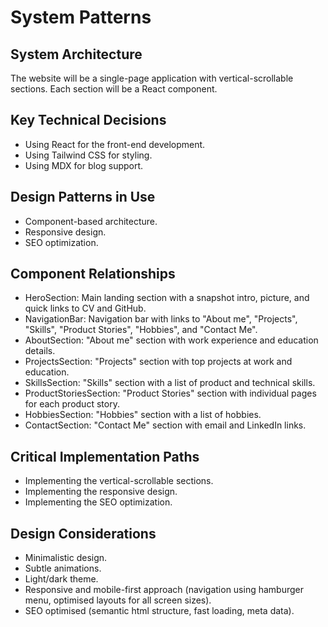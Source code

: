# System Patterns

## System Architecture

The website will be a single-page application with vertical-scrollable sections. Each section will be a React component.

## Key Technical Decisions

*   Using React for the front-end development.
*   Using Tailwind CSS for styling.
*   Using MDX for blog support.

## Design Patterns in Use

*   Component-based architecture.
*   Responsive design.
*   SEO optimization.

## Component Relationships

*   HeroSection: Main landing section with a snapshot intro, picture, and quick links to CV and GitHub.
*   NavigationBar: Navigation bar with links to "About me", "Projects", "Skills", "Product Stories", "Hobbies", and "Contact Me".
*   AboutSection: "About me" section with work experience and education details.
*   ProjectsSection: "Projects" section with top projects at work and education.
*   SkillsSection: "Skills" section with a list of product and technical skills.
*   ProductStoriesSection: "Product Stories" section with individual pages for each product story.
*   HobbiesSection: "Hobbies" section with a list of hobbies.
*   ContactSection: "Contact Me" section with email and LinkedIn links.

## Critical Implementation Paths

*   Implementing the vertical-scrollable sections.
*   Implementing the responsive design.
*   Implementing the SEO optimization.

## Design Considerations

*   Minimalistic design.
*   Subtle animations.
*   Light/dark theme.
*   Responsive and mobile-first approach (navigation using hamburger menu, optimised layouts for all screen sizes).
*   SEO optimised (semantic html structure, fast loading, meta data).
